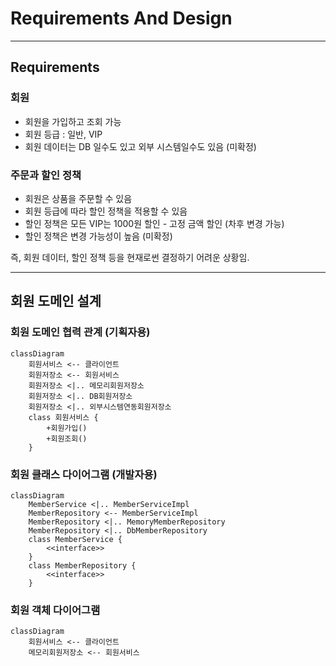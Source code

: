 Requirements And Design
=======================
---

## Requirements

### 회원
* 회원을 가입하고 조회 가능
* 회원 등급 : 일반, VIP
* 회원 데이터는 DB 일수도 있고 외부 시스템일수도 있음 (미확정)

### 주문과 할인 정책
* 회원은 상품을 주문할 수 있음
* 회원 등급에 따라 할인 정책을 적용할 수 있음
* 할인 정책은 모든 VIP는 1000원 할인 - 고정 금액 할인 (차후 변경 가능)
* 할인 정책은 변경 가능성이 높음 (미확정)

즉, 회원 데이터, 할인 정책 등을 현재로썬 결정하기 어려운 상황임.

---
## 회원 도메인 설계

### 회원 도메인 협력 관계 (기획자용)
```mermaid
classDiagram
    회원서비스 <-- 클라이언트
    회원저장소 <-- 회원서비스
    회원저장소 <|.. 메모리회원저장소
    회원저장소 <|.. DB회원저장소
    회원저장소 <|.. 외부시스템연동회원저장소
    class 회원서비스 {
        +회원가입()
        +회원조회()
    }
```

### 회원 클래스 다이어그램 (개발자용)
```mermaid
classDiagram
    MemberService <|.. MemberServiceImpl
    MemberRepository <-- MemberServiceImpl
    MemberRepository <|.. MemoryMemberRepository
    MemberRepository <|.. DbMemberRepository
    class MemberService {
        <<interface>>
    }
    class MemberRepository {
        <<interface>>
    }
```

### 회원 객체 다이어그램
```mermaid
classDiagram
    회원서비스 <-- 클라이언트
    메모리회원저장소 <-- 회원서비스
```
